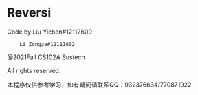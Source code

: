 # Reversi
Code by Liu Yichen#12112609

        Li Zongze#12111802
              
              
   @2021Fall CS102A Sustech
   
   
All rights reserved.


本程序仅供参考学习，如有疑问请联系QQ：932376634/770871922

